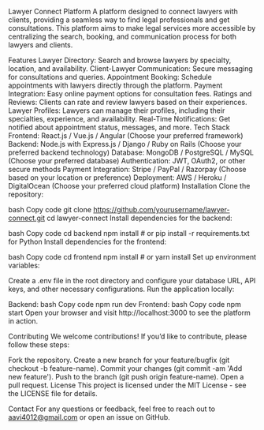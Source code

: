 Lawyer Connect Platform
A platform designed to connect lawyers with clients, providing a seamless way to find legal professionals and get consultations. This platform aims to make legal services more accessible by centralizing the search, booking, and communication process for both lawyers and clients.

Features
Lawyer Directory: Search and browse lawyers by specialty, location, and availability.
Client-Lawyer Communication: Secure messaging for consultations and queries.
Appointment Booking: Schedule appointments with lawyers directly through the platform.
Payment Integration: Easy online payment options for consultation fees.
Ratings and Reviews: Clients can rate and review lawyers based on their experiences.
Lawyer Profiles: Lawyers can manage their profiles, including their specialties, experience, and availability.
Real-Time Notifications: Get notified about appointment status, messages, and more.
Tech Stack
Frontend: React.js / Vue.js / Angular (Choose your preferred framework)
Backend: Node.js with Express.js / Django / Ruby on Rails (Choose your preferred backend technology)
Database: MongoDB / PostgreSQL / MySQL (Choose your preferred database)
Authentication: JWT, OAuth2, or other secure methods
Payment Integration: Stripe / PayPal / Razorpay (Choose based on your location or preference)
Deployment: AWS / Heroku / DigitalOcean (Choose your preferred cloud platform)
Installation
Clone the repository:

bash
Copy code
git clone https://github.com/yourusername/lawyer-connect.git
cd lawyer-connect
Install dependencies for the backend:

bash
Copy code
cd backend
npm install  # or pip install -r requirements.txt for Python
Install dependencies for the frontend:

bash
Copy code
cd frontend
npm install  # or yarn install
Set up environment variables:

Create a .env file in the root directory and configure your database URL, API keys, and other necessary configurations.
Run the application locally:

Backend:
bash
Copy code
npm run dev
Frontend:
bash
Copy code
npm start
Open your browser and visit http://localhost:3000 to see the platform in action.

Contributing
We welcome contributions! If you’d like to contribute, please follow these steps:

Fork the repository.
Create a new branch for your feature/bugfix (git checkout -b feature-name).
Commit your changes (git commit -am 'Add new feature').
Push to the branch (git push origin feature-name).
Open a pull request.
License
This project is licensed under the MIT License - see the LICENSE file for details.

Contact
For any questions or feedback, feel free to reach out to aavi4012@gmail.com or open an issue on GitHub.
